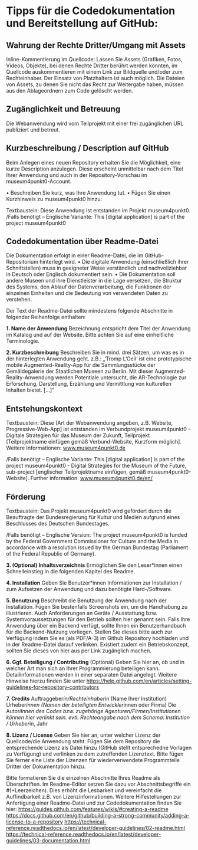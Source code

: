 # Tipps für die Codedokumentation und Bereitstellung auf GitHub:

## Wahrung der Rechte Dritter/Umgang mit Assets

Inline-Kommentierung im Quellcode: Lassen Sie Assets (Grafiken, Fotos, Videos, Objekte), bei denen Rechte Dritter berührt werden könnten, im Quellcode auskommentieren mit einem Link zur Bildquelle und/oder zum Rechteinhaber. Der Einsatz von Platzhaltern ist auch möglich. Die Dateien von Assets, zu denen Sie nicht das Recht zur Weitergabe haben, müssen aus den Ablageordnern zum Code gelöscht werden. 

## Zugänglichkeit und Betreuung
Die Webanwendung wird vom Teilprojekt mit einer frei zugänglichen URL publiziert und betreut.

## Kurzbeschreibung / Description auf GitHub
Beim Anlegen eines neuen Repository erhalten Sie die Möglichkeit, eine kurze Description anzulegen. Diese erscheint unmittelbar nach dem Titel Ihrer Anwendung und auch in der Repository-Vorschau im museum4punkt0-Account. 

•	Beschreiben Sie kurz, was Ihre Anwendung tut.
•	Fügen Sie einen Kurzhinweis zu museum4punkt0 hinzu: 

Textbaustein:
Diese Anwendung ist entstanden im Projekt museum4punkt0.
/Falls benötigt – Englische Variante: This [digital application] is part of the project museum4punkt0


## Codedokumentation über Readme-Datei
Die Dokumentation erfolgt in einer Readme-Datei, die im GitHub-Repositorium hinterlegt wird. 
•	Die digitale Anwendung (einschließlich ihrer Schnittstellen) muss in geeigneter Weise verständlich und nachvollziehbar in Deutsch oder Englisch dokumentiert sein. 
•	Die Dokumentation soll andere Museen und ihre Dienstleister in die Lage versetzen, die Struktur des Systems, den Ablauf der Datenverarbeitung, die Funktionen der einzelnen Einheiten und die Bedeutung von verwendeten Daten zu verstehen.

Der Text der Readme-Datei sollte mindestens folgende Abschnitte in folgender Reihenfolge enthalten:

<b>1.	Name der Anwendung</b>
Bezeichnung entspricht dem Titel der Anwendung im Katalog und auf der Website. Bitte achten Sie auf eine einheitliche Terminologie.

<b>2.	Kurzbeschreibung</b>
Beschreiben Sie in mind. drei Sätzen, um was es in der hinterlegten Anwendung geht.
z.B.: „‘Tromp L’Oeil‘ ist eine prototypische mobile Augmented-Reality-App für die Sammlungsstücke der Gemäldegalerie der Staatlichen Museen zu Berlin. Mit dieser Augmented-Reality-Anwendung werden Potentiale untersucht, die AR-Technologie zur Erforschung, Darstellung, Erzählung und Vermittlung von kulturellen Inhalten bietet. […]“

## Entstehungskontext
Textbaustein:
Diese [Art der Webanwendung angeben, z.B. Website, Progressive-Web-App] ist entstanden im Verbundprojekt museum4punkt0 – Digitale Strategien für das Museum der Zukunft, Teilprojekt [Teilprojektname einfügen gemäß Verbund-Website, Kurzform möglich]. Weitere Informationen: www.museum4punkt0.de

/Falls benötigt – Englische Variante: 
This [digital application] is part of the project museum4punkt0 - Digital Strategies for the Museum of the Future, sub-project [englischer Teilprojektname einfügen, gemäß museum4punkt0-Website]. Further information: www.museum4punkt0.de/en/ 

## Förderung
Textbaustein:
Das Projekt museum4punkt0 wird gefördert durch die Beauftragte der Bundesregierung für Kultur und Medien aufgrund eines Beschlusses des Deutschen Bundestages.

/Falls benötigt – Englische Version: 
The project museum4punkt0 is funded by the Federal Government Commissioner for Culture and the Media in accordance with a resolution issued by the German Bundestag (Parliament of the Federal Republic of Germany).

<b>3.	(Optional) Inhaltsverzeichnis</b>
Ermöglichen Sie den Leser*innen einen Schnelleinstieg in die folgenden Kapitel des Readme.

<b>4.	Installation</b>
Geben Sie Benutzer*innen Informationen zur Installation / zum Aufsetzen der Anwendung und dazu benötigte Hard-/Software.

<b>5.	Benutzung</b>
Beschreibt die Benutzung der Anwendung nach der Installation. Fügen Sie bestenfalls Screenshots ein, um die Handhabung zu illustrieren. Auch Anforderungen an Geräte / Ausstattung bzw. Systemvoraussetzungen für den Betrieb sollten hier genannt sein. Falls Ihre Anwendung über ein Backend verfügt, sollte Ihnen ein Benutzerhandbuch für die Backend-Nutzung vorliegen. Stellen Sie dieses bitte auch zur Verfügung indem Sie es (als PDF/A-3) im Github Repository hochladen und in der Readme-Datei darauf verlinken. Existiert zudem ein Betriebskonzept, sollten Sie dieses von hier aus per Link zugänglich machen.

<b>6.	Ggf. Beteiligung / Contributing</b>
(Optional) Geben Sie hier an, ob und in welcher Art man sich an Ihrer Programmierung beteiligen kann. Detailinformationen werden in einer separaten Datei angelegt. Weitere Hinweise hierzu finden Sie unter https://help.github.com/en/articles/setting-guidelines-for-repository-contributors 

<b>7.	Credits</b>
Auftraggeber*in/Rechteinhaber*in (Name Ihrer Institution)
Urheber*innen (Namen der beteiligten Entwickler*innen oder Firma)
Die Autor*iInnen des Codes bzw. zugehörige Agenturen/Firmen/Institutionen können hier verlinkt sein. 
evtl. Rechteangabe nach dem Schema: Institution / Urheber*in, Jahr

<b>8.	Lizenz / License</b>
Geben Sie hier an, unter welcher Lizenz der Quellcode/die Anwendung steht. Fügen Sie dem Repository die entsprechende Lizenz als Datei hinzu (GitHub stellt entsprechedne Vorlagen zu Verfügung) und verlinken zu dem zutreffenden Lizenztext. Bitte fügen Sie ferner eine Liste der Lizenzen für wiederverwendete Programmteile Dritter der Dokumentation hinzu.

Bitte formatieren Sie die einzelnen Abschnitte Ihres Readme als Überschriften. Im Readme-Editor setzen Sie dazu vor Abschnittsbegriffe ein #(+Leerzeichen). Dies erhöht die Lesbarkeit und vereinfacht die Auffindbarkeit z.B. von Lizenzinformationen. Weitere Hilfestellungen zur Anfertigung einer Readme-Datei und zur Codedokumentation finden Sie hier: 
https://guides.github.com/features/wikis/#creating-a-readme
https://docs.github.com/en/github/building-a-strong-community/adding-a-license-to-a-repository
https://technical-reference.readthedocs.io/en/latest/developer-guidelines/02-readme.html
https://technical-reference.readthedocs.io/en/latest/developer-guidelines/03-documentation.html



